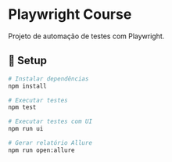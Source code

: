 # Playwright Course

Projeto de automação de testes com Playwright.

## 🚀 Setup

```bash
# Instalar dependências
npm install

# Executar testes
npm test

# Executar testes com UI
npm run ui

# Gerar relatório Allure
npm run open:allure
